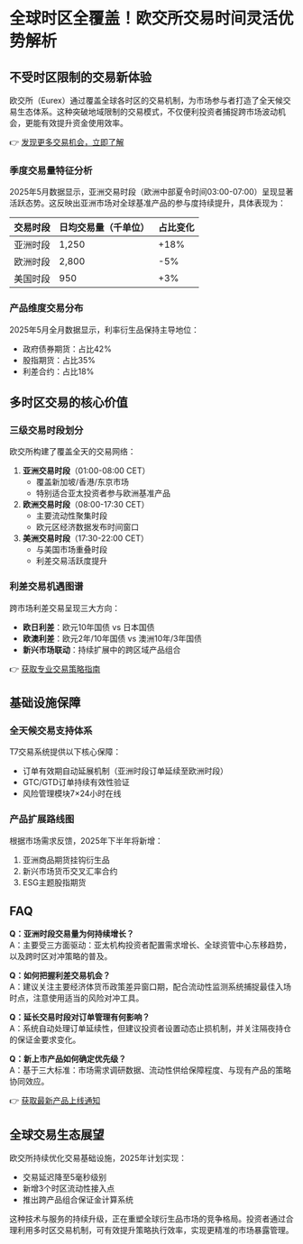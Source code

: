 # 全球时区全覆盖！欧交所交易时间灵活优势解析

## 不受时区限制的交易新体验

欧交所（Eurex）通过覆盖全球各时区的交易机制，为市场参与者打造了全天候交易生态体系。这种突破地域限制的交易模式，不仅便利投资者捕捉跨市场波动机会，更能有效提升资金使用效率。

👉 [发现更多交易机会，立即了解](https://bit.ly/okx_welcome)

### 季度交易量特征分析
2025年5月数据显示，亚洲交易时段（欧洲中部夏令时间03:00-07:00）呈现显著活跃态势。这反映出亚洲市场对全球基准产品的参与度持续提升，具体表现为：

| 交易时段       | 日均交易量（千单位） | 占比变化 |
|----------------|---------------------|----------|
| 亚洲时段       | 1,250               | +18%     |
| 欧洲时段       | 2,800               | -5%      |
| 美国时段       | 950                 | +3%      |

### 产品维度交易分布
2025年5月全月数据显示，利率衍生品保持主导地位：
- 政府债券期货：占比42%
- 股指期货：占比35%
- 利差合约：占比18%

## 多时区交易的核心价值

### 三级交易时段划分
欧交所构建了覆盖全天的交易网络：
1. **亚洲交易时段**（01:00-08:00 CET）
   - 覆盖新加坡/香港/东京市场
   - 特别适合亚太投资者参与欧洲基准产品
2. **欧洲交易时段**（08:00-17:30 CET）
   - 主要流动性聚集时段
   - 欧元区经济数据发布时间窗口
3. **美洲交易时段**（17:30-22:00 CET）
   - 与美国市场重叠时段
   - 利差交易活跃度提升

### 利差交易机遇图谱
跨市场利差交易呈现三大方向：
- **欧日利差**：欧元10年国债 vs 日本国债
- **欧澳利差**：欧元2年/10年国债 vs 澳洲10年/3年国债
- **新兴市场联动**：持续扩展中的跨区域产品组合

👉 [获取专业交易策略指南](https://bit.ly/okx_welcome)

## 基础设施保障

### 全天候交易支持体系
T7交易系统提供以下核心保障：
- 订单有效期自动延展机制（亚洲时段订单延续至欧洲时段）
- GTC/GTD订单持续有效性验证
- 风险管理模块7×24小时在线

### 产品扩展路线图
根据市场需求反馈，2025年下半年将新增：
1. 亚洲商品期货挂钩衍生品
2. 新兴市场货币交叉汇率合约
3. ESG主题股指期货

## FAQ

**Q：亚洲时段交易量为何持续增长？**  
A：主要受三方面驱动：亚太机构投资者配置需求增长、全球资管中心东移趋势，以及跨时区对冲策略的普及。

**Q：如何把握利差交易机会？**  
A：建议关注主要经济体货币政策差异窗口期，配合流动性监测系统捕捉最佳入场时点，注意使用适当的风险对冲工具。

**Q：延长交易时段对订单管理有何影响？**  
A：系统自动处理订单延续性，但建议投资者设置动态止损机制，并关注隔夜持仓的保证金要求变化。

**Q：新上市产品如何确定优先级？**  
A：基于三大标准：市场需求调研数据、流动性供给保障程度、与现有产品的策略协同效应。

👉 [获取最新产品上线通知](https://bit.ly/okx_welcome)

## 全球交易生态展望

欧交所持续优化交易基础设施，2025年计划实现：
- 交易延迟降至5毫秒级别
- 新增3个时区流动性接入点
- 推出跨产品组合保证金计算系统

这种技术与服务的持续升级，正在重塑全球衍生品市场的竞争格局。投资者通过合理利用多时区交易机制，可有效提升策略执行效率，实现更精准的市场暴露管理。